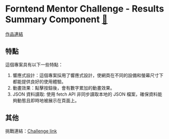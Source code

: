 # Forntend Mentor Challenge - Results Summary Component [🔗](https://uuam.github.io/results_summary_component.github.io/)

[作品連結](https://uuam.github.io/results_summary_component.github.io/)

## 特點
這個專案具有以下一些特點：
1. 響應式設計：這個專案採用了響應式設計，使網頁在不同的設備和螢幕尺寸下都能提供良好的使用體驗。
2. 動畫效果：點擊按鈕後，會有數字累加的動畫效果。
3. JSON 資料讀取: 使用 fetch API 非同步讀取本地的 JSON 檔案，確保資料能夠動態且即時地被展示在頁面上。


## 其他
挑戰連結：[Challenge link](https://www.frontendmentor.io/challenges/results-summary-component-CE_K6s0maV/hub)
